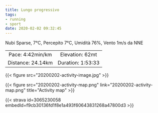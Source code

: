 ```yaml
---
title: Lungo progressivo
tags:
- running
- sport
date: 2020-02-02 09:32:45
---
```

Nubi Sparse, 7°C, Percepito 7°C, Umidità 76%, Vento 1m/s da NNE

| | |
| :-: | :-: |
| Pace: 4:42min/km | Elevation: 62mt |
| Distance: 24.14km | Duration: 1:53:33 |

{{< figure src="20200202-activity-image.jpg" >}}


{{< figure src="20200202-activity-map.png" link="20200202-activity-map.png" title="Activity map" >}}


{{< strava id=3065230058 embedId=f9cb30136fd1f8e1a493f60643831268a47800d3 >}}
